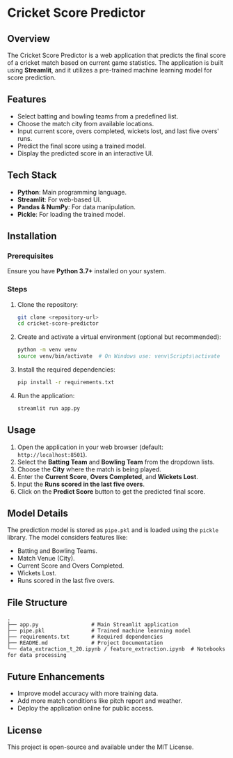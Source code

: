 # Cricket Score Predictor

## Overview
The Cricket Score Predictor is a web application that predicts the final score of a cricket match based on current game statistics. The application is built using **Streamlit**, and it utilizes a pre-trained machine learning model for score prediction. 

## Features
- Select batting and bowling teams from a predefined list.
- Choose the match city from available locations.
- Input current score, overs completed, wickets lost, and last five overs' runs.
- Predict the final score using a trained model.
- Display the predicted score in an interactive UI.

## Tech Stack
- **Python**: Main programming language.
- **Streamlit**: For web-based UI.
- **Pandas & NumPy**: For data manipulation.
- **Pickle**: For loading the trained model.

## Installation

### Prerequisites
Ensure you have **Python 3.7+** installed on your system.

### Steps
1. Clone the repository:
   ```sh
   git clone <repository-url>
   cd cricket-score-predictor
   ```
2. Create and activate a virtual environment (optional but recommended):
   ```sh
   python -m venv venv
   source venv/bin/activate  # On Windows use: venv\Scripts\activate
   ```
3. Install the required dependencies:
   ```sh
   pip install -r requirements.txt
   ```
4. Run the application:
   ```sh
   streamlit run app.py
   ```

## Usage
1. Open the application in your web browser (default: `http://localhost:8501`).
2. Select the **Batting Team** and **Bowling Team** from the dropdown lists.
3. Choose the **City** where the match is being played.
4. Enter the **Current Score**, **Overs Completed**, and **Wickets Lost**.
5. Input the **Runs scored in the last five overs**.
6. Click on the **Predict Score** button to get the predicted final score.

## Model Details
The prediction model is stored as `pipe.pkl` and is loaded using the `pickle` library. The model considers features like:
- Batting and Bowling Teams.
- Match Venue (City).
- Current Score and Overs Completed.
- Wickets Lost.
- Runs scored in the last five overs.

## File Structure
```
.
├── app.py                 # Main Streamlit application
├── pipe.pkl               # Trained machine learning model
├── requirements.txt       # Required dependencies
├── README.md              # Project Documentation
└── data_extraction_t_20.ipynb / feature_extraction.ipynb  # Notebooks for data processing
```

## Future Enhancements
- Improve model accuracy with more training data.
- Add more match conditions like pitch report and weather.
- Deploy the application online for public access.

## License
This project is open-source and available under the MIT License.

